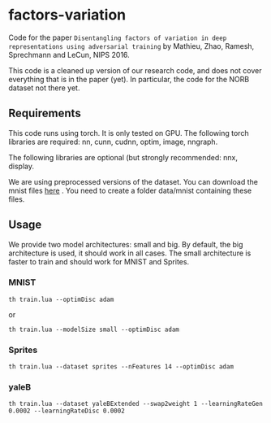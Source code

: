# factors-variation
Code for the paper `Disentangling factors of variation in deep representations using adversarial training` by Mathieu, Zhao, Ramesh, Sprechmann and LeCun, NIPS 2016.

This code is a cleaned up version of our research code, and does not cover everything that is in the paper (yet). In particular, the code for the NORB dataset not there yet.

## Requirements

This code runs using torch. It is only tested on GPU. The following torch libraries are required:
nn, cunn, cudnn, optim, image, nngraph.

The following libraries are optional (but strongly recommended:
nnx, display.

We are using preprocessed versions of the dataset. You can download the mnist files [here](http://cs.nyu.edu/~mathieu/mnist.tgz) .
You need to create a folder data/mnist containing these files.

## Usage

We provide two model architectures: small and big. By default, the big architecture is used, it should work in all cases. The small architecture is faster to train and should work for MNIST and Sprites.

### MNIST

```
th train.lua --optimDisc adam
```
or
```
th train.lua --modelSize small --optimDisc adam
```

### Sprites

```
th train.lua --dataset sprites --nFeatures 14 --optimDisc adam
```

### yaleB

```
th train.lua --dataset yaleBExtended --swap2weight 1 --learningRateGen 0.0002 --learningRateDisc 0.0002
```
